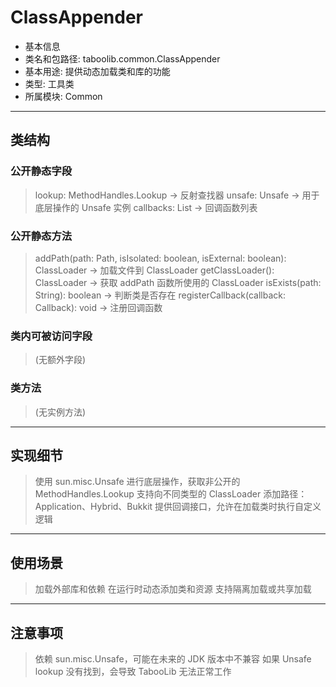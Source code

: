 # ClassAppender
- 基本信息
- 类名和包路径: taboolib.common.ClassAppender
- 基本用途: 提供动态加载类和库的功能
- 类型: 工具类
- 所属模块: Common
---
## 类结构
### 公开静态字段
> lookup: MethodHandles.Lookup -> 反射查找器
> unsafe: Unsafe -> 用于底层操作的 Unsafe 实例
> callbacks: List -> 回调函数列表

### 公开静态方法
> addPath(path: Path, isIsolated: boolean, isExternal: boolean): ClassLoader -> 加载文件到 ClassLoader
> getClassLoader(): ClassLoader -> 获取 addPath 函数所使用的 ClassLoader
> isExists(path: String): boolean -> 判断类是否存在
> registerCallback(callback: Callback): void -> 注册回调函数

### 类内可被访问字段
> (无额外字段)

### 类方法
> (无实例方法)
---
## 实现细节
> 使用 sun.misc.Unsafe 进行底层操作，获取非公开的 MethodHandles.Lookup
> 支持向不同类型的 ClassLoader 添加路径：Application、Hybrid、Bukkit
>提供回调接口，允许在加载类时执行自定义逻辑
---
## 使用场景
> 加载外部库和依赖
> 在运行时动态添加类和资源
> 支持隔离加载或共享加载
---
## 注意事项
> 依赖 sun.misc.Unsafe，可能在未来的 JDK 版本中不兼容
> 如果 Unsafe lookup 没有找到，会导致 TabooLib 无法正常工作